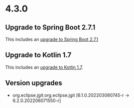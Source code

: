 # 4.3.0

## Upgrade to Spring Boot 2.7.1

This includes an [upgrade to Spring Boot 2.7.1](https://github.com/spring-projects/spring-boot/releases/tag/v2.7.1)

## Upgrade to Kotlin 1.7

This includes an [upgrade to Kotlin 1.7](https://blog.jetbrains.com/kotlin/2022/06/kotlin-1-7-0-released/).

## Version upgrades
 - org.eclipse.jgit:org.eclipse.jgit [6.1.0.202203080745-r -> 6.2.0.202206071550-r]
